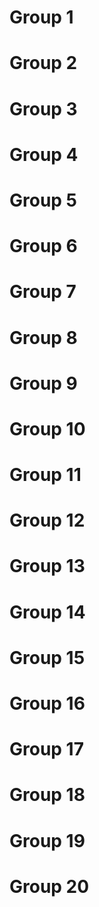 # Group 1

# Group 2

# Group 3

# Group 4

# Group 5

# Group 6

# Group 7

# Group 8

# Group 9

# Group 10

# Group 11

# Group 12

# Group 13

# Group 14

# Group 15

# Group 16

# Group 17

# Group 18

# Group 19

# Group 20

















